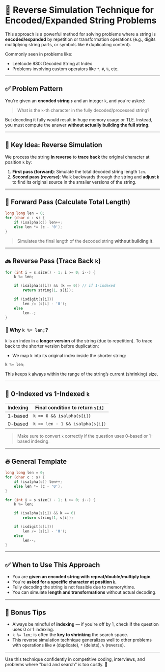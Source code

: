 # 🧠 Reverse Simulation Technique for Encoded/Expanded String Problems

This approach is a powerful method for solving problems where a string is **encoded/expanded** by repetition or transformation operations (e.g., digits multiplying string parts, or symbols like `#` duplicating content).

Commonly seen in problems like:

* Leetcode 880: Decoded String at Index
* Problems involving custom operators like `*`, `#`, `%`, etc.

---

## ✅ Problem Pattern

You're given an **encoded string `s`** and an integer `k`, and you're asked:

> What is the `k`-th character in the fully decoded/processed string?

But decoding it fully would result in huge memory usage or TLE. Instead, you must compute the answer **without actually building the full string**.

---

## 🔄 Key Idea: Reverse Simulation

We process the string **in reverse** to **trace back** the original character at position `k` by:

1. **First pass (forward)**: Simulate the total decoded string length `len`.
2. **Second pass (reverse)**: Walk backwards through the string and **adjust `k`** to find its original source in the smaller versions of the string.

---

## 🧮 Forward Pass (Calculate Total Length)

```cpp
long long len = 0;
for (char c : s) {
    if (isalpha(c)) len++;
    else len *= (c - '0');
}
```

> Simulates the final length of the decoded string **without building it**.

---

## 🔙 Reverse Pass (Trace Back `k`)

```cpp
for (int i = s.size() - 1; i >= 0; i--) {
    k %= len;

    if (isalpha(s[i]) && (k == 0)) // if 1-indexed
        return string(1, s[i]);

    if (isdigit(s[i]))
        len /= (s[i] - '0');
    else
        len--;
}
```

### 🔁 Why `k %= len;`?

`k` is an index in a **longer version** of the string (due to repetition). To trace back to the shorter version before duplication:

* We map `k` into its original index inside the shorter string:

```cpp
k %= len;
```

This keeps `k` always within the range of the string’s current (shrinking) size.

---

## 🧸 0-Indexed vs 1-Indexed `k`

| Indexing | Final condition to return `s[i]` |
| -------- | -------------------------------- |
| 1-based  | `k == 0 && isalpha(s[i])`        |
| 0-based  | `k == len - 1 && isalpha(s[i])`  |

> Make sure to convert `k` correctly if the question uses 0-based or 1-based indexing.

---

## 🔥 General Template

```cpp
long long len = 0;
for (char c : s) {
    if (isalpha(c)) len++;
    else len *= (c - '0');
}

for (int i = s.size() - 1; i >= 0; i--) {
    k %= len;

    if (isalpha(s[i]) && k == 0)
        return string(1, s[i]);

    if (isdigit(s[i]))
        len /= (s[i] - '0');
    else
        len--;
}
```

---

## ✅ When to Use This Approach

* You are **given an encoded string with repeat/double/multiply logic**.
* You're **asked for a specific character at position `k`**.
* Fully decoding the string is not feasible due to memory/time.
* You can simulate **length and transformations** without actual decoding.

---

## 👑 Bonus Tips

* Always be mindful of **indexing** — if you're off by 1, check if the question uses 0 or 1 indexing.
* `k %= len;` is often the **key to shrinking** the search space.
* This reverse simulation technique generalizes well to other problems with operations like `#` (duplicate), `*` (delete), `%` (reverse).

---

Use this technique confidently in competitive coding, interviews, and problems where "build and search" is too costly. 🚀
